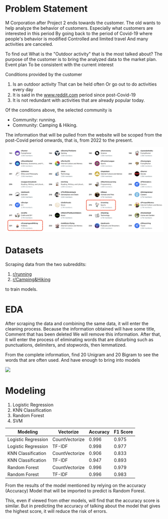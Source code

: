 # Problem Statement

M Corporation after Project 2 ends towards the customer. The old wants to help analyze the behavior of customers. Especially what customers are interested in this period By going back to the period of Covid-19 where people's behavior is modified Controlled and limited travel And many activities are canceled.

To find out What is the "Outdoor activity" that is the most talked about? The purpose of the customer is to bring the analyzed data to the market plan. Event plan To be consistent with the current interest

Conditions provided by the customer
1. Is an outdoor activity That can be held often Or go out to do activities every day
2. It is said in the www.reddit.com period since post-Covid-19
3. It is not redundant with activities that are already popular today.

Of the conditions above, the selected community is
- Community: running.
- Community: Camping & Hiking.

The information that will be pulled from the website will be scoped from the post-Covid period onwards, that is, from 2022 to the present.

![](img/reddit_top_commu.png)

# Datasets

Scraping data from the two subreddits:
1. [r/running](https://www.reddit.com/r/running/)
2. [r/Camping&Hiking](https://www.reddit.com/r/Camping&Hiking/)

to train models.

# EDA

After scraping the data and combining the same data, it will enter the cleaning process. Because the information obtained will have some title, Comment that has been deleted We will remove this information. After that, it will enter the process of eliminating words that are disturbing such as punctuations, delimiters, and stopwords, then lemmatized.

From the complete information, find 20 Unigram and 20 Bigram to see the words that are often used. And have enough to bring into models

![](img/uni_bi_gram.png)

# Modeling

1. Logistic Regression
2. KNN Classification
3. Random Forest
4. SVM

| Modeling | Vectorize | Accuracy | F1 Score |
|----------|-----------|----------|----------|
| Logistic Regression | CountVectorize | 0.996 | 0.975 |
| Logistic Regression | TF-IDF | 0.998 | 0.977 |
| KNN Classification | CountVectorize | 0.906 | 0.833 |
| KNN Classification | TF-IDF | 0.947 | 0.893 |
| Random Forest | CountVectorize | 0.996 | 0.979 |
| Random Forest | TF-IDF | 0.996 | 0.983 |


From the results of the model mentioned by relying on the accuracy (Accuracy) Model that will be imported to predict is
Random Forest.

This, even if viewed from other models, will find that the accuracy score is similar. But in predicting the accuracy of talking about the model that gives the highest score, it will reduce the risk of errors.

